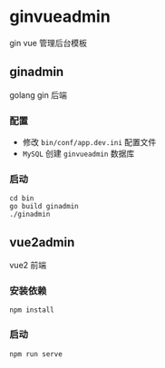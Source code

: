 # ginvueadmin

gin vue 管理后台模板

## ginadmin

golang gin 后端

### 配置

- 修改 `bin/conf/app.dev.ini` 配置文件
- `MySQL` 创建 `ginvueadmin` 数据库

### 启动

```shell
cd bin
go build ginadmin
./ginadmin
```

## vue2admin

vue2 前端

### 安装依赖

```shell
npm install
```

### 启动

```shell
npm run serve
```
